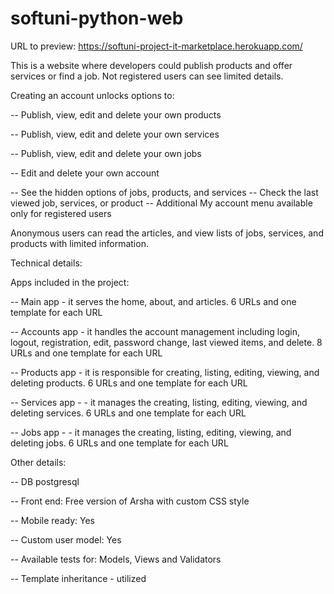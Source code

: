 # softuni-python-web
URL to preview: https://softuni-project-it-marketplace.herokuapp.com/

This is a website where developers could publish products and offer services or find a job. Not registered users can see limited details.

Creating an account unlocks options to:

-- Publish, view, edit and delete your own products

-- Publish, view, edit and delete your own services

-- Publish, view, edit and delete your own jobs

-- Edit and delete your own account

-- See the hidden options of jobs, products, and services
-- Check the last viewed job, services, or product 
-- Additional My account menu available only for registered users

Anonymous users can read the articles, and view lists of jobs, services, and products with limited information. 

Technical details:

Apps included in the project:

-- Main app - it serves the home, about, and articles. 6 URLs and one template for each URL

-- Accounts app - it handles the account management including login, logout, registration, edit, password change, last viewed items, and delete. 8 URLs and one template for each URL

-- Products app - it is responsible for creating, listing, editing, viewing, and deleting products. 6 URLs and one template for each URL

-- Services app -  - it manages the creating, listing, editing, viewing, and deleting services. 6 URLs and one template for each URL

-- Jobs app -  - it manages the creating, listing, editing, viewing, and deleting jobs. 6 URLs and one template for each URL

Other details:

-- DB postgresql

-- Front end: Free version of Arsha with custom CSS style

-- Mobile ready: Yes

-- Custom user model: Yes

-- Available tests for: Models, Views and Validators

-- Template inheritance - utilized


